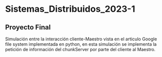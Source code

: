 # Sistemas_Distribuidos_2023-1

## Proyecto Final

Simulación entre la interacción cliente-Maestro vista en el articulo 
Google file system implementada en python, en esta simulación se implementa la
petición de información del chunkServer por parte del cliente al Maestro.

